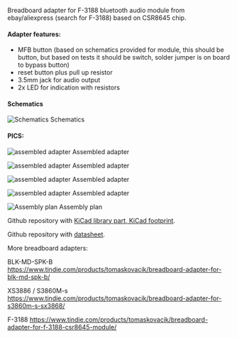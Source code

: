 Breadboard adapter for F-3188 bluetooth audio module from ebay/aliexpress (search for F-3188) based on CSR8645 chip.

#### Adapter features:

- MFB button (based on schematics provided for module, this should be button, but based on tests it should be switch, solder jumper is on board to bypass button)
- reset button plus pull up resistor
- 3.5mm jack for audio output
- 2x LED for indication with resistors

#### Schematics

![Schematics](https://raw.githubusercontent.com/tomaskovacik/hw/master/kicad/F-3188_CSR8645_breadbord_Adapter/pics/F-3188_CSR8645_breadbord_Adapter.png "assembled adapter")
Schematics

#### PICS:
![assembled adapter](https://raw.githubusercontent.com/tomaskovacik/hw/master/kicad/F-3188_CSR8645_breadbord_Adapter/pics/20190524_180931.jpg "assembled adapter")
Assembled adapter

![assembled adapter](https://raw.githubusercontent.com/tomaskovacik/hw/master/kicad/F-3188_CSR8645_breadbord_Adapter/pics/20190524_180943.jpg "assembled adapter")
Assembled adapter

![assembled adapter](https://raw.githubusercontent.com/tomaskovacik/hw/master/kicad/F-3188_CSR8645_breadbord_Adapter/pics/20190524_180953.jpg "assembled adapter")
Assembled adapter

![assembled adapter](https://raw.githubusercontent.com/tomaskovacik/hw/master/kicad/F-3188_CSR8645_breadbord_Adapter/pics/20190524_181000.jpg "assembled adapter")
Assembled adapter

![Assembly plan](https://raw.githubusercontent.com/tomaskovacik/hw/master/kicad/F-3188_CSR8645_breadbord_Adapter/pics/F-3188_CSR8645_breadbord_Assambly_plan.png "Assembly plan")
Assembly plan

Github repository with [KiCad library part, KiCad footprint](https://github.com/tomaskovacik/kicad-library/).

Github repository with [datasheet](https://github.com/tomaskovacik/kicad-library/tree/master/library/datasheet/F-3188_CSR8645_bluetooth).

More breadboard adapters:

BLK-MD-SPK-B https://www.tindie.com/products/tomaskovacik/breadboard-adapter-for-blk-md-spk-b/

XS3886 / S3860M-s https://www.tindie.com/products/tomaskovacik/breadboard-adapter-for-s3860m-s-sx3868/

F-3188 https://www.tindie.com/products/tomaskovacik/breadboard-adapter-for-f-3188-csr8645-module/
